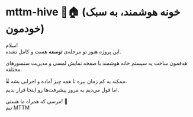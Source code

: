 # mttm-hive 🐝🏠 (خونه هوشمند، به سبک خودمون)

سلام!  
این پروژه هنوز تو مرحله‌ی **توسعه** هست و کامل نشده.  

هدفمون ساخت یه سیستم خانه هوشمند با صفحه نمایش لمسی و مدیریت سنسورهای مختلفه.  

⌛️ ممکنه یه کم زمان ببره تا همه چیز آماده و اجرایی بشه،  
اما قول می‌دیم به مرور پیشرفت‌ها رو اینجا قرار بدیم.

مرسی که همراه ما هستی! 🙌  
تیم MTTM
